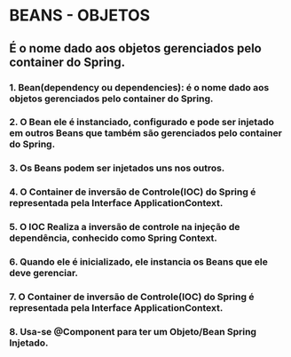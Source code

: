 # BEANS - OBJETOS
## É o nome dado aos objetos gerenciados pelo container do Spring.
### 1. Bean(dependency ou dependencies): é o nome dado aos objetos gerenciados pelo container do Spring.
### 2. O Bean ele é instanciado, configurado e pode ser injetado em outros Beans que também são gerenciados pelo container do Spring.
### 3. Os Beans podem ser injetados uns nos outros.
### 4. O Container de inversão de Controle(IOC) do Spring é representada pela Interface ApplicationContext.
### 5. O IOC Realiza a inversão de controle na injeção de dependência, conhecido como Spring Context.
### 6. Quando ele é inicializado, ele instancia os Beans que ele deve gerenciar.
### 7. O Container de inversão de Controle(IOC) do Spring é representada pela Interface ApplicationContext.
### 8. Usa-se @Component para ter um Objeto/Bean Spring Injetado.

